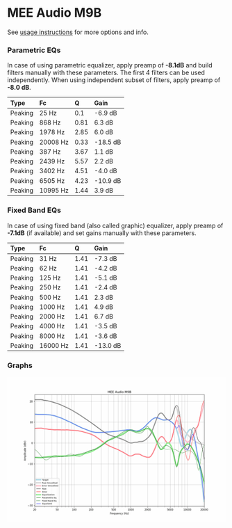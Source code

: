 # MEE Audio M9B
See [usage instructions](https://github.com/jaakkopasanen/AutoEq#usage) for more options and info.

### Parametric EQs
In case of using parametric equalizer, apply preamp of **-8.1dB** and build filters manually
with these parameters. The first 4 filters can be used independently.
When using independent subset of filters, apply preamp of **-8.0 dB**.

| Type    | Fc       |    Q | Gain     |
|:--------|:---------|:-----|:---------|
| Peaking | 25 Hz    | 0.1  | -6.9 dB  |
| Peaking | 868 Hz   | 0.81 | 6.3 dB   |
| Peaking | 1978 Hz  | 2.85 | 6.0 dB   |
| Peaking | 20008 Hz | 0.33 | -18.5 dB |
| Peaking | 387 Hz   | 3.67 | 1.1 dB   |
| Peaking | 2439 Hz  | 5.57 | 2.2 dB   |
| Peaking | 3402 Hz  | 4.51 | -4.0 dB  |
| Peaking | 6505 Hz  | 4.23 | -10.9 dB |
| Peaking | 10995 Hz | 1.44 | 3.9 dB   |

### Fixed Band EQs
In case of using fixed band (also called graphic) equalizer, apply preamp of **-7.1dB**
(if available) and set gains manually with these parameters.

| Type    | Fc       |    Q | Gain     |
|:--------|:---------|:-----|:---------|
| Peaking | 31 Hz    | 1.41 | -7.3 dB  |
| Peaking | 62 Hz    | 1.41 | -4.2 dB  |
| Peaking | 125 Hz   | 1.41 | -5.1 dB  |
| Peaking | 250 Hz   | 1.41 | -2.4 dB  |
| Peaking | 500 Hz   | 1.41 | 2.3 dB   |
| Peaking | 1000 Hz  | 1.41 | 4.9 dB   |
| Peaking | 2000 Hz  | 1.41 | 6.7 dB   |
| Peaking | 4000 Hz  | 1.41 | -3.5 dB  |
| Peaking | 8000 Hz  | 1.41 | -3.6 dB  |
| Peaking | 16000 Hz | 1.41 | -13.0 dB |

### Graphs
![](./MEE%20Audio%20M9B.png)